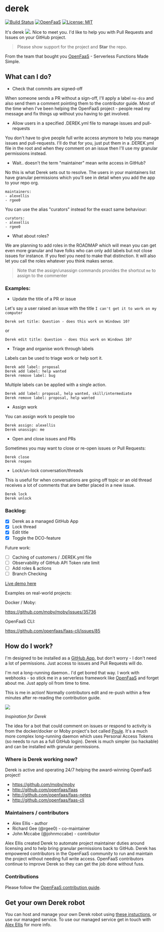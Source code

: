 # derek

[![Build Status](https://travis-ci.org/alexellis/derek.svg?branch=master)](https://travis-ci.org/alexellis/derek)
[![OpenFaaS](https://img.shields.io/badge/openfaas-serverless-blue.svg)](https://www.openfaas.com)
[![License: MIT](https://img.shields.io/badge/License-MIT-yellow.svg)](https://opensource.org/licenses/MIT)

It's derek ![](https://pbs.twimg.com/media/DPo4OyrWsAAOk_i.png). Nice to meet you. I'd like to help you with Pull Requests and Issues on your GitHub project.

> Please show support for the project and **Star** the repo.

From the team that bought you [OpenFaaS](https://www.openfaas.com) - Serverless Functions Made Simple.

## What can I do?

* Check that commits are signed-off

When someone sends a PR without a sign-off, I'll apply a label `no-dco` and also send them a comment pointing them to the contributor guide. Most of the time when I've been helping the OpenFaaS project - people read my message and fix things up without you having to get involved.

* Allow users in a specified .DEREK.yml file to manage issues and pull-requests

You don't have to give people full write access anymore to help you manage issues and pull-requests. I'll do that for you, just put them in a .DEREK.yml file in the root and when they comment on an issue then I'll use my granular permissions instead.

* Wait.. doesn't the term "maintainer" mean write access in GitHub?

No this is what Derek sets out to resolve. The users in your maintainers list have granular permissions which you'll see in detail when you add the app to your repo org.

```
maintainers:
- alexellis
- rgee0
```

You can use the alias "curators" instead for the exact same behaviour:

```
curators:
- alexellis
- rgee0
```

* What about roles?

We are planning to add roles in the ROADMAP which will mean you can get even more granular and have folks who can only add labels but not close issues for instance. If you feel you need to make that distinction. It will also let you call the roles whatever you think makes sense. 

> Note that the assign/unassign commands provides the shortcut `me` to assign to the commenter

### Examples:

* Update the title of a PR or issue

Let's say a user raised an issue with the title `I can't get it to work on my computer`

```
Derek set title: Question - does this work on Windows 10?
```
or
```
Derek edit title: Question - does this work on Windows 10?
```

* Triage and organise work through labels

Labels can be used to triage work or help sort it.

```
Derek add label: proposal
Derek add label: help wanted
Derek remove label: bug
```

Multiple labels can be applied with a single action.
```
Derek add label: proposal, help wanted, skill/intermediate
Derek remove label: proposal, help wanted
```

* Assign work

You can assign work to people too

```
Derek assign: alexellis
Derek unassign: me
```

* Open and close issues and PRs

Sometimes you may want to close or re-open issues or Pull Requests:

```
Derek close
Derek reopen
```

* Lock/un-lock conversation/threads

This is useful for when conversations are going off topic or an old thread receives a lot of comments that are better placed in a new issue.

```
Derek lock
Derek unlock
```

### Backlog:

* [x] Derek as a managed GitHub App
* [x] Lock thread
* [x] Edit title
* [x] Toggle the DCO-feature

Future work:

* [ ] Caching of customers / .DEREK.yml file
* [ ] Observability of GitHub API Token rate limit
* [ ] Add roles & actions
* [ ] Branch Checking

[Live demo here](https://twitter.com/alexellisuk/status/905694832445804544)

Examples on real-world projects:

Docker / Moby:

https://github.com/moby/moby/issues/35736

OpenFaaS CLI:

https://github.com/openfaas/faas-cli/issues/85

## How do I work?

I'm designed to be installed as a [GitHub App](https://developer.github.com/apps/building-integrations/setting-up-and-registering-github-apps/), but don't worry - I don't need a lot of permissions. Just access to issues and Pull Requests will do.

I'm not a long-running daemon.. I'd get bored that way. I work with webhooks - so stick me in a serverless framework like [OpenFaaS](https://github.com/alexellis/faas) and forget about me. Just apply oil from time to time.

This is me in action! Normally contributors edit and re-push within a few minutes after re-reading the contribution guide.

![](https://user-images.githubusercontent.com/6358735/29704343-542a36da-8971-11e7-871e-da30c8e86cae.png)

*Inspiration for Derek*

The idea for a bot that could comment on issues or respond to activity is from the docker/docker or Moby project's bot called [Poule](https://github.com/icecrime/poule). It's a much more complex long-running daemon which uses Personal Access Tokens (so needs to run as a full GitHub login). Derek is much simpler (so hackable) and can be installed with granular permissions.

### Where is Derek working now?

Derek is active and operating 24/7 helping the award-winning OpenFaaS project!

* https://github.com/moby/moby
* http://github.com/openfaas/faas
* http://github.com/openfaas/faas-netes
* http://github.com/openfaas/faas-cli

### Maintainers / contributors

* Alex Ellis - author
* Richard Gee (@rgee0) - co-maintainer
* John Mccabe (@johnmccabe) - contributor

Alex Ellis created Derek to automate project maintainer duties around licensing and to help bring granular permissions back to GitHub. Derek has empowered contributors in the OpenFaaS community to run and maintain the project without needing full write access. OpenFaaS contributors continue to improve Derek so they can get the job done without fuss.

### Contributions

Please follow the [OpenFaaS contribution guide](https://github.com/openfaas/faas/blob/master/CONTRIBUTING.md).

## Get your own Derek robot

You can host and manage your own Derek robot using [these instuctions](GET.md), or use our managed service. To use our managed service get in touch with [Alex Ellis](mailto:alex@openfaas.com) for more info.
